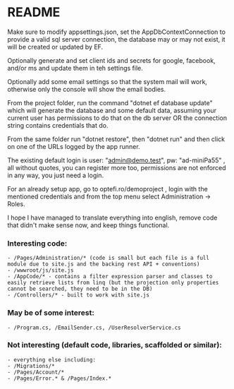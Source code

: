 # README #

Make sure to modify appsettings.json, set the AppDbContextConnection to provide a valid sql server connection, the database may or may not exist, it will be created or updated by EF.

Optionally generate and set client ids and secrets for google, facebook, and/or  ms and update them in teh settings file.

Optionally add some email settings so that the system mail will work, otherwise only the console will show the email bodies.

From the project folder, run the command "dotnet ef database update" which will generate the database and some default data, assuming your current user has permissions to do that on the db server OR the connection string contains credentials that do.

From the same folder run "dotnet restore", then "dotnet run" and then click on one of the URLs logged by the app runner.

The existing default login is user: "admin@demo.test", pw: "ad-miniPa55" , all without quotes, you can register more too, permissions are not enforced in any way, you just need a login.

For an already setup app, go to optefi.ro/demoproject , login with the mentioned credentials and from the top menu select Administration -> Roles.

I hope I have managed to translate everything into english, remove code that didn't make sense now, and keep things functional.

### Interesting code: ###
    - /Pages/Administration/* (code is small but each file is a full module due to site.js and the backing rest API + conventions)
    - /wwwroot/js/site.js
    - /AppCode/* - contains a filter expression parser and classes to easily retrieve lists from linq (but the projection only properties cannot be searched, they need to be in the DB)
    - /Controllers/* - built to work with site.js
### May be of some interest: ###
    - /Program.cs, /EmailSender.cs, /UserResolverService.cs
### Not interesting (default code, libraries, scaffolded or similar): ###
    - everything else including:
    - /Migrations/*
    - /Pages/Account/*
    - /Pages/Error.* & /Pages/Index.*
